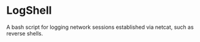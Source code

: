 # LogShell
A bash script for logging network sessions established via netcat, such as reverse shells.
